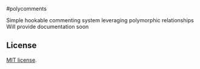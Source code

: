 #polycomments

Simple hookable commenting system leveraging polymorphic relationships
Will provide documentation soon

## License

[MIT license](http://opensource.org/licenses/MIT).
